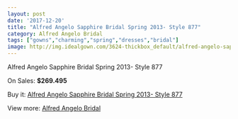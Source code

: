 ```yaml
---
layout: post
date: '2017-12-20'
title: "Alfred Angelo Sapphire Bridal Spring 2013- Style 877"
category: Alfred Angelo Bridal
tags: ["gowns","charming","spring","dresses","bridal"]
image: http://img.idealgown.com/3624-thickbox_default/alfred-angelo-sapphire-bridal-spring-2013-style-877.jpg
---
```

Alfred Angelo Sapphire Bridal Spring 2013- Style 877

On Sales: **$269.495**
<a href="https://www.idealgown.com/en/alfred-angelo-bridal/1714-alfred-angelo-sapphire-bridal-spring-2013-style-877.html"><amp-img layout="responsive" width="600" height="600" src="//img.idealgown.com/3624-thickbox_default/alfred-angelo-sapphire-bridal-spring-2013-style-877.jpg" alt="Alfred Angelo Sapphire Bridal Spring 2013- Style 877 0" /></a>
<a href="https://www.idealgown.com/en/alfred-angelo-bridal/1714-alfred-angelo-sapphire-bridal-spring-2013-style-877.html"><amp-img layout="responsive" width="600" height="600" src="//img.idealgown.com/3626-thickbox_default/alfred-angelo-sapphire-bridal-spring-2013-style-877.jpg" alt="Alfred Angelo Sapphire Bridal Spring 2013- Style 877 1" /></a>
<a href="https://www.idealgown.com/en/alfred-angelo-bridal/1714-alfred-angelo-sapphire-bridal-spring-2013-style-877.html"><amp-img layout="responsive" width="600" height="600" src="//img.idealgown.com/3625-thickbox_default/alfred-angelo-sapphire-bridal-spring-2013-style-877.jpg" alt="Alfred Angelo Sapphire Bridal Spring 2013- Style 877 2" /></a>

Buy it: [Alfred Angelo Sapphire Bridal Spring 2013- Style 877](https://www.idealgown.com/en/alfred-angelo-bridal/1714-alfred-angelo-sapphire-bridal-spring-2013-style-877.html "Alfred Angelo Sapphire Bridal Spring 2013- Style 877")

View more: [Alfred Angelo Bridal](https://www.idealgown.com/en/28-alfred-angelo-bridal "Alfred Angelo Bridal")